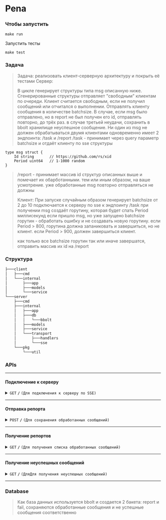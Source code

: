 # Pena

### Чтобы запустить

```
make run
```

Запустить тесты
```
make test
```

### Задача
>   Задача: реализовать клиент-серверную архитектуру и покрыть её тестами
>   Сервер:
>   
>   В цикле генерирует структуры типа msg описанную ниже. Сгенерированные структуры отправляет "свободным" клиентам по очереди. Клиент считается свободным, если не получил сообщений или отчитался о выполнении. Отправлять клиенту сообщения в количестве batchsize. В случае, если msg было отправлено, но в report не был получен его id, отправлять повторно, до трёх раз. в случае третьей неудачи, сохранить в bbolt хранилище неуспешное сообщение. Ни один из msg не должен обрабатываться двумя клиентами одновременно
>   имеет 2 эндпоинта: /task и /report
>   /task - принимает через query параметр batchsize и отдаёт клиенту по sse структуры 

```
type msg struct {
    Id string       // https://github.com/rs/xid
    Period uint64   // 1-1000 random
}
```

>   /report - принимает массив id структур описанных выше и помечает их обарботанными. тем или иным образом, на ваше усмотрение. уже обработанные msg повторно отправляться не должны
>   
>   Клиент:
>   При запуске случайным образом генерирует batchsize от 2 до 10
>   подключается к серверу по sse к эндпоинту /task
>   при получении msg создаёт горутину, которая будет спать Period миллисекунд
>   если пришло msg, но уже запущено batchsize горутин - обработать ошибку и не создавать новую горутину.
>   если Period > 800, горутина должна запаниковать и завершиться, но не клиент.
>   если Period > 900, должен завершиться клиент.
>   
>   как только все batchsize горутин так или иначе завершатся, отправить массив их id на /report
### Структура
```bash
├───client
│   ├───cmd
│   └───internal
│       ├───app
│       ├───models
│       └───service
└───server
    ├───cmd
    ├───internal
    │   ├───app
    │   ├───db
    │   │   └───bbolt
    │   ├───models
    │   ├───service
    │   └───transport
    │       ├───handlers
    │       └───sse
    └───pkg
        └───util
```

### APIs
------------------------------------------------------------------------------------------

#### Подключение к серверу
<details>
 <summary><code>GET</code> <code><b>/</b></code> <code>(Для подключения к серверу по SSE)</code></summary>

>   После подключения будут отправляться сообщения равные batchsize. На каждое сообщение будет создаваться горутина для проверки Period

##### Ответы

> | http code     | content-type                      | response                                                            |
> |---------------|-----------------------------------|---------------------------------------------------------------------|
> | `200`         | `text/event-stream`               | `{"id":"ckkgmc3h5gbufi2sr320","period":382}`                        |
> | `400`         | `application/json`                | `{"error": ""}`                                                     |

</details>

------------------------------------------------------------------------------------------

#### Отправка репорта

<details>
 <summary><code>POST</code> <code><b>/</b></code> <code>(Для сохранения обработанных сообщений)</code></summary>

>   После того как сервер получит их, он будет удалять из списка и если в списке останутся сообщения они будут переотправлены 3 раза, после 3 раза мы сохраняем в бакет

##### Параметры

> | name      |  type     | data type               | description                                                           |
> |-----------|-----------|-------------------------|-----------------------------------------------------------------------|
> | ids       |  required | object (JSON)           | N/A  |


##### Ответ

> | http code     | content-type                      | response                                                            |
> |---------------|-----------------------------------|---------------------------------------------------------------------|
> | `200`         | `application/json`                | `{message:'success'}`                                               |

</details>

------------------------------------------------------------------------------------------

#### Получение репортов

<details>
 <summary><code>GET</code> <code><b>/</b></code> <code>(Для получения списка обработанных сообщений)</code></summary>


##### Ответ

> | http code     | content-type                      | response                                                            |
> |---------------|-----------------------------------|---------------------------------------------------------------------|
> | `200`         | `application/json`                | `{ids:['ckkg3sm0tshtqjgo9cb0', 'ckkg3qu0tshtqjgo9c7g']}`            |

</details>

------------------------------------------------------------------------------------------

#### Получение неуспешных сообщений

<details>
 <summary><code>GET</code> <code><b>/</b></code> <code>(ДляДля получения неуспешных сообщений)</code></summary>


##### Ответ

> | http code     | content-type                      | response                                                            |
> |---------------|-----------------------------------|---------------------------------------------------------------------|
> | `200`         | `application/json`                | `{ids:['ckkg3sm0tshtqjgo9cb0', 'ckkg3qu0tshtqjgo9c7g']}`            |

</details>

------------------------------------------------------------------------------------------

### Database
>   Как база данных используется bbolt и создается 2 бакета: report и fail, сохраняются обработанные сообщения и не успешные сообщения соответственно